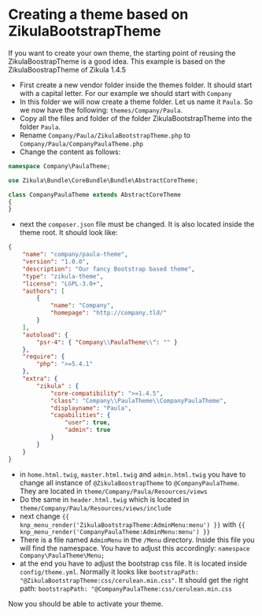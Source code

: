 # Creating a theme based on ZikulaBootstrapTheme

If you want to create your own theme, the starting point of reusing the ZikulaBoostrapTheme is a good idea. This 
example is based on the ZikulaBoostrapTheme of Zikula 1.4.5

* First create a new vendor folder inside the themes folder. It should start with a capital letter. For our 
example we should start with `Company`
* In this folder we will now create a theme folder. Let us name it `Paula`. So we now have the following: 
`themes/Company/Paula`.
* Copy all the files and folder of the folder ZikulaBootstrapTheme into the folder `Paula`.
* Rename `Company/Paula/ZikulaBootstrapTheme.php` to `Company/Paula/CompanyPaulaTheme.php`
* Change the content as follows:

```php
namespace Company\PaulaTheme;

use Zikula\Bundle\CoreBundle\Bundle\AbstractCoreTheme;

class CompanyPaulaTheme extends AbstractCoreTheme
{
}
```

* next the ``composer.json`` file must be changed. It is also located inside the theme root. It should look like:

```json
{
    "name": "company/paula-theme",
    "version": "1.0.0",
    "description": "Our fancy Bootstrap based theme",
    "type": "zikula-theme",
    "license": "LGPL-3.0+",
    "authors": [
        {
            "name": "Company",
            "homepage": "http://company.tld/"
        }
    ],
    "autoload": {
        "psr-4": { "Company\\PaulaTheme\\": "" }
    },
    "require": {
        "php": ">=5.4.1"
    },
    "extra": {
        "zikula" : {
            "core-compatibility": ">=1.4.5",
            "class": "Company\\PaulaTheme\\CompanyPaulaTheme",
            "displayname": "Paula",
            "capabilities": {
                "user": true,
                "admin": true
            }
        }
    }
}
```

* in `home.html.twig`, `master.html.twig` and `admin.html.twig` you have to change all instance of `@ZikulaBoostrapTheme`
to `@CompanyPaulaTheme`. They are located in `theme/Company/Paula/Resources/views`
* Do the same in `header.html.twig` which is located in `theme/Company/Paula/Resources/views/include`
* next change `{{ knp_menu_render('ZikulaBootstrapTheme:AdminMenu:menu') }}` with 
`{{ knp_menu_render('CompanyPaulaTheme:AdminMenu:menu') }}`
* There is a file named `AdminMenu` in the `/Menu` directory. Inside this file you will find the namespace. You have to adjust
  this accordingly: `namespace Company\PaulaTheme\Menu;`
* at the end you have to adjust the bootstrap css file. It is located inside `config/theme.yml`. Normally it looks 
like `bootstrapPath: "@ZikulaBootstrapTheme:css/cerulean.min.css"`. It should get the right path:
`bootstrapPath: "@CompanyPaulaTheme:css/cerulean.min.css`

Now you should be able to activate your theme.

